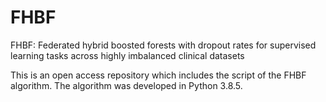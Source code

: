 # FHBF
FHBF: Federated hybrid boosted forests with dropout rates for supervised learning tasks across highly imbalanced clinical datasets

This is an open access repository which includes the script of the FHBF algorithm. The algorithm was developed in Python 3.8.5.
